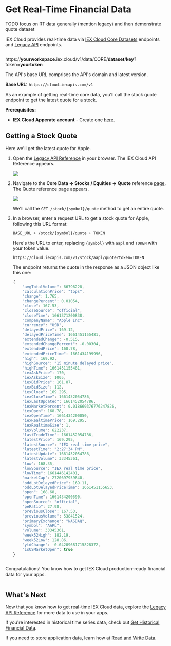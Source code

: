 # Get Real-Time Financial Data

TODO focus on RT data generally (mention legacy) and then demonstrate quote dataset

IEX Cloud provides real-time data via [IEX Cloud Core Datasets](https://iexcloud.io/docs/core) endpoints and [Legacy API](https://iexcloud.io/docs/api/) endpoints. 

```{important} IEX Cloud's financial data API reference is currently split between the current [API Reference](https://iexcloud.io/docs/) and the [Legacy API Reference](https://iexcloud.io/docs/api/). If there is no [IEX Cloud Core Datasets](https://iexcloud.io/docs/core) endpoint for the data you want, please check the [Legacy API Reference](https://iexcloud.io/docs/api/).
```

https://**yourworkspace**.iex.cloud/v1/data/CORE/**dataset**/**key**?token=**yourtoken**

<!--
The IEX Cloud API is based on REST, has resource-oriented URLs, returns JSON-encoded responses, and returns standard HTTP [response codes](TODOerror-codes). We support [JSONP](https://en.wikipedia.org/wiki/JSONP) for all endpoints.
-->

The API's base URL comprises the API's domain and latest version.

**Base URL:** `https://cloud.iexapis.com/v1`

As an example of getting real-time core data, you'll call the stock quote endpoint to get the latest quote for a stock.

**Prerequisites:**

- **IEX Cloud Apperate account** - Create one [here](https://iexcloud.io/cloud-login#/register).

## Getting a Stock Quote

Here we'll get the latest quote for Apple.

1. Open the [Legacy API Reference](https://iexcloud.io/docs/api/) in your browser. The IEX Cloud API Reference appears.

    ![](./getting-real-time-core-financial-data/iexcloud-api-reference.png)

1. Navigate to the **Core Data &rarr; Stocks / Equities &rarr; Quote** reference [page](https://iexcloud.io/docs/api/#quote). The Quote reference page appears.

    ![](./getting-real-time-core-financial-data/quote-reference-page.png)

    We'll call the `GET /stock/{symbol}/quote` method to get an entire quote.

1. In a browser, enter a request URL to get a stock quote for Apple, following this URL format:

    ```
    BASE_URL + /stock/{symbol}/quote + TOKEN
    ```

    Here's the URL to enter, replacing `{symbol}` with `aapl` and `TOKEN` with your token value.

    ```
    https://cloud.iexapis.com/v1/stock/aapl/quote?token=TOKEN
    ```

    The endpoint returns the quote in the response as a JSON object like this one:

    ```javascript
    {
        "avgTotalVolume": 66796228,
        "calculationPrice": "tops",
        "change": 1.765,
        "changePercent": 0.01054,
        "close": 167.53,
        "closeSource": "official",
        "closeTime": 1661371200838,
        "companyName": "Apple Inc",
        "currency": "USD",
        "delayedPrice": 169.12,
        "delayedPriceTime": 1661451155481,
        "extendedChange": -0.515,
        "extendedChangePercent": -0.00304,
        "extendedPrice": 168.78,
        "extendedPriceTime": 1661434199996,
        "high": 169.92,
        "highSource": "15 minute delayed price",
        "highTime": 1661451155481,
        "iexAskPrice": 170,
        "iexAskSize": 1005,
        "iexBidPrice": 161.87,
        "iexBidSize": 112,
        "iexClose": 169.295,
        "iexCloseTime": 1661452054786,
        "iexLastUpdated": 1661452054786,
        "iexMarketPercent": 0.018660376776247826,
        "iexOpen": 168.78,
        "iexOpenTime": 1661434200050,
        "iexRealtimePrice": 169.295,
        "iexRealtimeSize": 1,
        "iexVolume": 622237,
        "lastTradeTime": 1661452054786,
        "latestPrice": 169.295,
        "latestSource": "IEX real time price",
        "latestTime": "2:27:34 PM",
        "latestUpdate": 1661452054786,
        "latestVolume": 33345361,
        "low": 168.35,
        "lowSource": "IEX real time price",
        "lowTime": 1661446142401,
        "marketCap": 2720697959840,
        "oddLotDelayedPrice": 169.11,
        "oddLotDelayedPriceTime": 1661451155653,
        "open": 168.68,
        "openTime": 1661434200590,
        "openSource": "official",
        "peRatio": 27.98,
        "previousClose": 167.53,
        "previousVolume": 53841524,
        "primaryExchange": "NASDAQ",
        "symbol": "AAPL",
        "volume": 33345361,
        "week52High": 182.19,
        "week52Low": 128.86,
        "ytdChange": -0.04209681715828372,
        "isUSMarketOpen": true
    }
    ```

    ```{note} The [Quote](https://iexcloud.io/docs/api/#quote) reference page describes the response attributes.
    ```

Congratulations! You know how to get IEX Cloud production-ready financial data for your apps.

``` {hint} If there are grayed-out datasets you want to use, upgrade your plan. To upgrade, click one of the grayed-out datasets and click the **Upgrade** button that appears. Otherwise, upgrade your plan at **Account** &rarr; [**Manage Plan**](https://iexcloud.io/console/manage-plan).
```

## What's Next

Now that you know how to get real-time IEX Cloud data, explore the [Legacy API Reference](https://iexcloud.io/docs/api/) for more data to use in your apps.

If you're interested in historical time series data, check out [Get Historical Financial Data](getting-time-series-core-financial-data.md).

If you need to store application data, learn how at [Read and Write Data](../getting-started/write-and-read-a-record.md).
